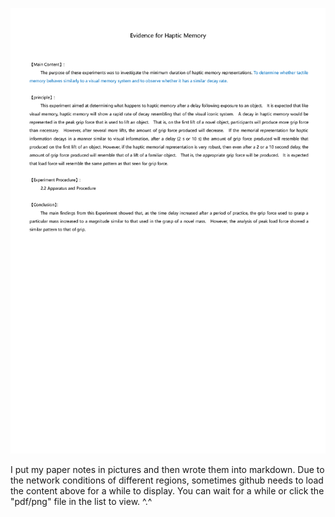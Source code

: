![](./Summary.png)
  
  
I put my paper notes in pictures and then wrote them into markdown. Due to the network conditions of different regions, sometimes github needs to load the content above for a while to display. You can wait for a while or click the "pdf/png" file in the list to view.  ^.^
